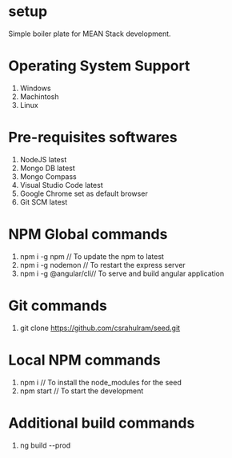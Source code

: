 # setup
Simple boiler plate for MEAN Stack development.

# Operating System Support
1. Windows
2. Machintosh
3. Linux

# Pre-requisites softwares
1. NodeJS latest
2. Mongo DB latest
3. Mongo Compass
4. Visual Studio Code latest
5. Google Chrome set as default browser
6. Git SCM latest

# NPM Global commands
1. npm i -g npm         // To update the npm to latest
2. npm i -g nodemon     // To restart the express server
3. npm i -g @angular/cli// To serve and build angular application

# Git commands
1. git clone https://github.com/csrahulram/seed.git

# Local NPM commands
1. npm i                // To install the node_modules for the seed
2. npm start            // To start the development

# Additional build commands
1. ng build --prod

